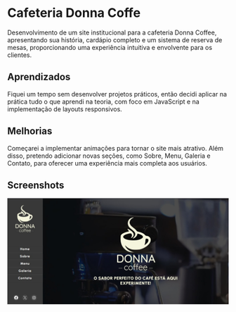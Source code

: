 # Cafeteria Donna Coffe

Desenvolvimento de um site institucional para a cafeteria Donna Coffee, apresentando sua história, cardápio completo e um sistema de reserva de mesas, proporcionando uma experiência intuitiva e envolvente para os clientes.

## Aprendizados

Fiquei um tempo sem desenvolver projetos práticos, então decidi aplicar na prática tudo o que aprendi na teoria, com foco em JavaScript e na implementação de layouts responsivos.

## Melhorias

Começarei a implementar animações para tornar o site mais atrativo. Além disso, pretendo adicionar novas seções, como Sobre, Menu, Galeria e Contato, para oferecer uma experiência mais completa aos usuários.

## Screenshots

![App Screenshot](/src/Assents/img/Screenshot.jpg)
